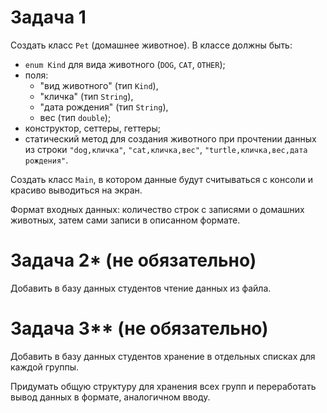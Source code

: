 # Задача 1

Создать класс `Pet` (домашнее животное). В классе должны быть:
- `enum Kind` для вида животного (`DOG`, `CAT`, `OTHER`);
- поля:
   - "вид животного" (тип `Kind`),
   - "кличка" (тип `String`),
   - "дата рождения" (тип `String`),
   - вес (тип `double`);
- конструктор, сеттеры, геттеры;
- статический метод для создания животного при прочтении данных из строки `"dog,кличка"`, `"cat,кличка,вес"`, `"turtle,кличка,вес,дата рождения"`.

Создать класс `Main`, в котором данные будут считываться с консоли и красиво выводиться на экран.

Формат входных данных: количество строк с записями о домашних животных, затем сами записи в описанном формате.

# Задача 2* (не обязательно)

Добавить в базу данных студентов чтение данных из файла.

# Задача 3** (не обязательно)

Добавить в базу данных студентов хранение в отдельных списках для каждой группы.

Придумать общую структуру для хранения всех групп и переработать вывод данных в формате, аналогичном вводу.
